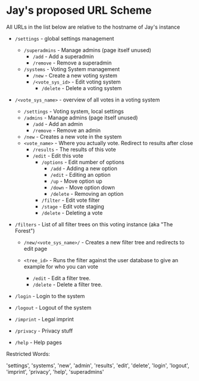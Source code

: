 # Jay's proposed URL Scheme

All URLs in the list below are relative to the hostname of Jay's instance

* `/settings` - global settings management
  * `/superadmins` - Manage admins (page itself unused)
    * `/add` - Add a superadmin
    * `/remove` - Remove a superadmin
  * `/systems` - Voting System management
    * `/new` - Create a new voting system
    * `/<vote_sys_id>` - Edit voting system
      * `/delete` - Delete a voting system

* `/<vote_sys_name>` - overview of all votes in a voting system
  * `/settings` - Voting system, local settings
  * `/admins` - Manage admins (page itself unused)
    * `/add` - Add an admin
    * `/remove` - Remove an admin
  * `/new` - Creates a new vote in the system
  * `<vote_name>` - Where you actually vote. Redirect to results after close
  	* `/results` - The results of this vote
  	* `/edit` - Edit this vote
      * `/options` - Edit number of options
        * `/add` - Adding a new option
        * `/edit` - Editing an option
        * `/up` - Move option up
        * `/down` - Move option down
        * `/delete` - Removing an option
      * `/filter` - Edit vote filter
      * `/stage` - Edit vote staging
      * `/delete` - Deleting a vote

* `/filters` - List of all filter trees on this voting instance (aka "The Forest")
  * `/new/<vote_sys_name>/` - Creates a new filter tree and redirects to edit page

  * `<tree_id>` - Runs the filter against the user database to give an example for who you can vote
    * `/edit` - Edit a filter tree.
    * `/delete` - Delete a filter tree.

* `/login` - Login to the system
* `/logout` - Logout of the system
* `/imprint` - Legal imprint
* `/privacy` - Privacy stuff
* `/help` - Help pages


Restricted Words:

'settings', 'systems', 'new', 'admin', 'results', 'edit', 'delete', 'login', 'logout', 'imprint', 'privacy', 'help', 'superadmins'

